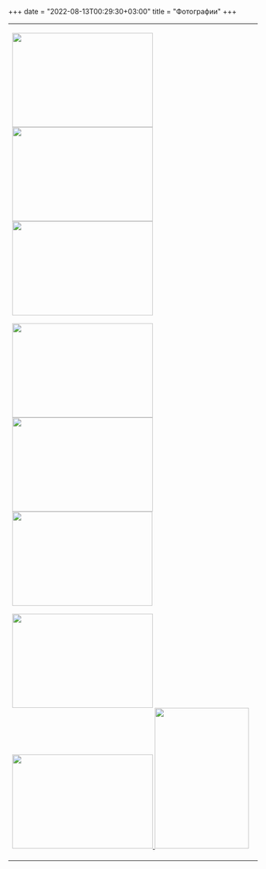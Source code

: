 ﻿+++
date = "2022-08-13T00:29:30+03:00"
title = "Фотографии"
+++
<table><tr><td>
<p><a href="photo/DSC02524.png"><img src="photo/small/DSC02524.png" alt="" width="284" height="190" /></a> <a href="photo/DSC02494.png"><img src="photo/small/DSC02494.png" alt="" width="284" height="190" /> </a><a href="photo/DSC02505.png"><img src="photo/small/DSC02505.png" alt="" width="284" height="190" /></a></p>
<p><a href="photo/DSC02506.png"><img src="photo/small/DSC02506.png" alt="" width="284" height="190" /> </a><a href="photo/DSC02508.png"><img src="photo/small/DSC02508.png" alt="" width="284" height="190" /></a> <a href="photo/DSC02516.jpg"><img src="photo/small/DSC02516.jpg" alt="" width="283" height="190" /></a></p>
<p><a href="photo/DSC02501+.png"><img src="photo/small/DSC02501+.png" alt="" width="284" height="190" /></a> <a href="photo/DSC02693.png"><img src="photo/small/DSC02693.png" alt="" width="284" height="190" /> </a><a href="photo/DSC02517.png"><img src="photo/small/DSC02517.png" alt="" width="190" height="284" /></a></p>
</td></table>